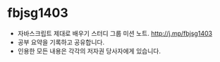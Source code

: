 fbjsg1403
=======
- 자바스크립트 제대로 배우기 스터디 그룹 미션 노트. http://j.mp/fbjsg1403<br>
- 공부 요약을 기록하고 공유합니다.<br>
- 인용한 모든 내용은 각각의 저자권 당사자에게 있습니다.<br>
